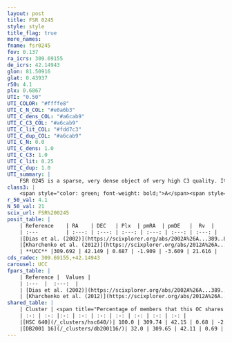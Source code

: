 ```yaml
---
layout: post
title: FSR 0245
style: style
title_flag: true
more_names: 
fname: fsr0245
fov: 0.137
ra_icrs: 309.69155
de_icrs: 42.14943
glon: 81.50916
glat: 0.43937
r50: 4.1
plx: 0.6867
UTI: "0.50"
UTI_COLOR: "#ffffe8"
UTI_C_N_COL: "#e0a6b3"
UTI_C_dens_COL: "#a6cab9"
UTI_C_C3_COL: "#a6cab9"
UTI_C_lit_COL: "#fdd7c3"
UTI_C_dup_COL: "#a6cab9"
UTI_C_N: 0.0
UTI_C_dens: 1.0
UTI_C_C3: 1.0
UTI_C_lit: 0.25
UTI_C_dup: 1.0
UTI_summary: |
    FSR 0245 is a sparse, very dense object of very high C3 quality. It is poorly studied in the literature, with no articles listed in the last 13 years. This object shares a large percentage of members with 2 later reported entries.<br><br><span style="color: #99180f; font-weight: bold;">Warning: </span>contains less than 25 stars with <i>P>0.5</i> estimated.
class3: |
    <span style="color: green; font-weight: bold;">A</span><span style="color: green; font-weight: bold;">A</span>
r_50_val: 4.1
N_50_val: 21
scix_url: FSR%200245
posit_table: |
    | Reference    | RA    | DEC   | Plx  | pmRA  | pmDE   |  Rv  |
    | :---         | :---: | :---: | :---: | :---: | :---: | :---: |
    |[Dias et al. (2002)](https://scixplorer.org/abs/2002A%26A...389..871D) | 309.521 | 42.231 | -- | 1.98 | 0.76 | -- |
    |[Kharchenko et al. (2012)](https://scixplorer.org/abs/2012A%26A...543A.156K) | 309.525 | 42.225 | -- | 1.98 | 0.76 | -- |
    | **UCC** |309.692 | 42.149 | 0.687 | -1.909 | -3.609 | 21.616 | 
cds_radec: 309.69155,+42.14943
carousel: UCC
fpars_table: |
    | Reference |  Values |
    | :---  |  :---:  |
    | [Dias et al. (2002)](https://scixplorer.org/abs/2002A%26A...389..871D) | `E(B-V)=1.332, Dist=1186.0, Age=8.58` |
    | [Kharchenko et al. (2012)](https://scixplorer.org/abs/2012A%26A...543A.156K) | `e_bv=1.332, distance=1186, log_age=8.58` |
shared_table: |
    | Cluster | <span title="Percentage of members that this OC shares with the ones listed">%</span>   | RA   | DEC   | Plx   | pmRA  | pmDE  | Rv | UTI |
    | :-: | :-: |:-: | :-: | :-: | :-: | :-: | :-: | :-: |
    |[HSC 640](/_clusters/hsc640/)| 100.0 | 309.74 | 42.15 | 0.68 | -2.32 | -3.43 | 1.13 |0.5 |
    |[DB2001 16](/_clusters/db200116/)| 32.0 | 309.65 | 42.11 | 0.69 | -2.53 | -3.27 | 114.81 |0.44 |
---
```

